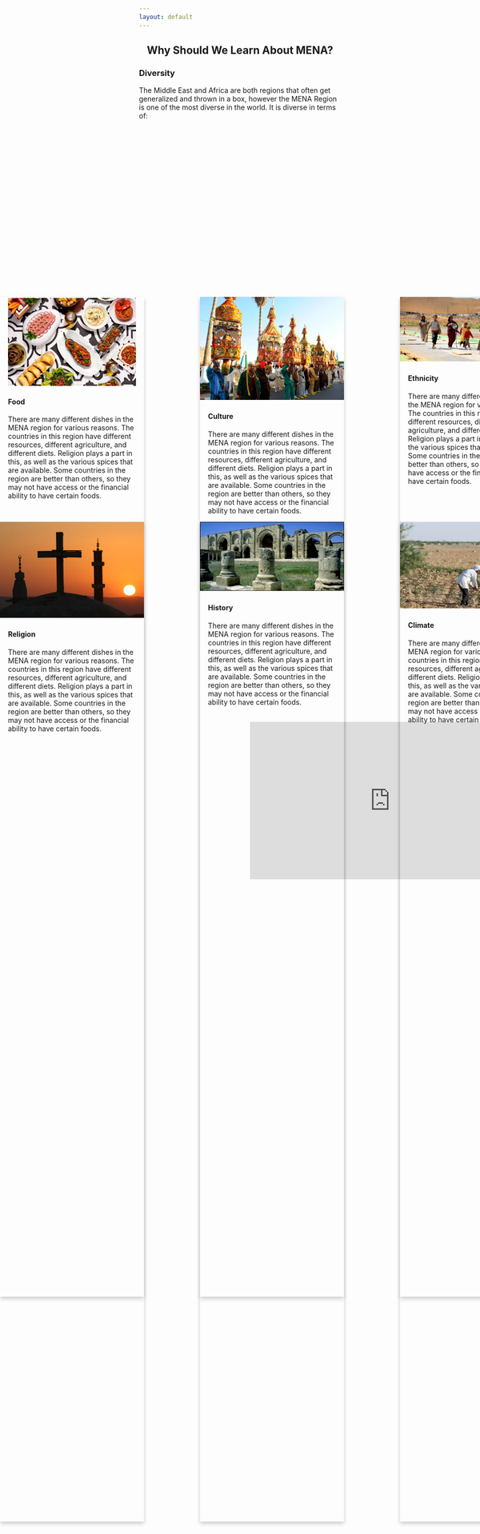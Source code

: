 ```yaml
---
layout: default
---
```


<center><h2>Why Should We Learn About MENA?</h2></center>

### Diversity
The Middle East and Africa are both regions that often get generalized and thrown in a box, however the MENA Region is one of the most diverse in the world. It is diverse in terms of:
<style>

.card:hover {
  box-shadow: 0 8px 16px 0 rgba(0,0,0,0.2);
}

.culture {
  padding: 2px 16px;

}
.ethnicity {
  padding: 2px 16px;

}
.religion {
  padding: 2px 16px;

}
.history {
  padding: 2px 16px;

}
.climate {
  padding: 2px 16px;

}

.foodpic {
  box-shadow: 0 4px 8px 0 rgba(0,0,0,0.2);
  transition: 0.3s;
  width: 30%;
  height: 50%;
  padding: 2px 16px;
  position: absolute;
  top: 650px;
  left: 0;
}

.culturepic {

  box-shadow: 0 4px 8px 0 rgba(0,0,0,0.2);
  transition: 0.3s;
  width: 30%;
  height: 50%;
  position: absolute;
  top: 650px;
  left: 400px;
}
.ethnicitypic {

  box-shadow: 0 4px 8px 0 rgba(0,0,0,0.2);
  transition: 0.3s;
  width: 30%;
  height: 50%;
  position: absolute;
  top: 650px;
  left: 800px;
}
.religionpic {
  box-shadow: 0 4px 8px 0 rgba(0,0,0,0.2);
  transition: 0.3s;
  width: 30%;
  height: 50%;
  position: absolute;
  top: 1100px;
  left: 0;

}
.historypic {
  box-shadow: 0 4px 8px 0 rgba(0,0,0,0.2);
  transition: 0.3s;
  width: 30%;
  height: 50%;
  position: absolute;
  top: 1100px;
  left: 400px;
}
.climatepic {
  box-shadow: 0 4px 8px 0 rgba(0,0,0,0.2);
  transition: 0.3s;
  width: 30%;
  height: 50%;
  position: absolute;
  top: 1100px;
  left: 800px;
}

iframe {
  position: absolute;
  top: 1500px;
  left: 500px;
}
div.menagallery {
  padding: 0 6px;
  float: right;
  width: 70%;
}

div.gallery {
  border: 1px solid #ccc;
}

div.gallery:hover {
  border: 1px solid #777;
}

div.gallery img {
  width: 100%;
  height: 200px;
}

div.desc {
  padding: 15px;
  text-align: center;
}

* {
  box-sizing: border-box;
}

.responsiveg {
  padding: 0 6px;
  width: 60%;
  <!-- float: left; -->
}

@media only screen and (max-width: 700px) {
  .responsive {
    width: 49.99999%;
    margin: 6px 0;
  }
}

@media only screen and (max-width: 500px) {
  .responsive {
    width: 100%;
  }
}

.clearfix:after {
  content: "";
  display: table;
  clear: both;
}
</style>

<iframe width="560" height="315" src="https://www.youtube.com/embed/0ZvYJmzvgLo"
frameborder="0" allow="accelerometer; autoplay; encrypted-media; gyroscope;
picture-in-picture" allowfullscreen></iframe>

<!-- Food -->
  <div class="foodpic">
  <img src="assets/img/uploads/food.jpg" style="width:100%">
  <div class="food">
    <h4><b>Food</b></h4>
    <p>There are many different dishes in the MENA region for various reasons. The countries in
    this region have different resources, different agriculture, and different diets. Religion
    plays a part in this, as well as the various spices that are available. Some countries in the
    region are better than others, so they may not have access or the financial ability to have
    certain foods.</p>
  </div>
  </div>


<!-- Culture -->
  <div class="culturepic">
  <img src="assets/img/uploads/culture.jpg" style="width:100%">
  <div class="culture">
    <h4><b>Culture</b></h4>
    <p>There are many different dishes in the MENA region for various reasons. The countries in
    this region have different resources, different agriculture, and different diets. Religion
    plays a part in this, as well as the various spices that are available. Some countries in the
    region are better than others, so they may not have access or the financial ability to have
    certain foods.</p>
  </div>
  </div>

<!-- Ethnicity -->
  <div class="ethnicitypic">
  <img src="assets/img/uploads/ethnicity.jpg" style="width:100%">
  <div class="ethnicity">
    <h4><b>Ethnicity</b></h4>
    <p>There are many different ethnicities in the MENA region for various reasons. The countries in
    this region have different resources, different agriculture, and different diets. Religion
    plays a part in this, as well as the various spices that are available. Some countries in the
    region are better than others, so they may not have access or the financial ability to have
    certain foods.</p>
  </div>
  </div>


<!-- Religion -->
  <div class="religionpic">
  <img src="assets/img/uploads/religion.jpg" style="width:100%">
  <div class="religion">
    <h4><b>Religion</b></h4>
    <p>There are many different dishes in the MENA region for various reasons. The countries in
    this region have different resources, different agriculture, and different diets. Religion
    plays a part in this, as well as the various spices that are available. Some countries in the
    region are better than others, so they may not have access or the financial ability to have
    certain foods.</p>
  </div>
  </div>


<!-- History -->
  <div class="historypic">
  <img src="assets/img/uploads/history.jpg" style="width:100%">
  <div class="history">
    <h4><b>History</b></h4>
    <p>There are many different dishes in the MENA region for various reasons. The countries in
    this region have different resources, different agriculture, and different diets. Religion
    plays a part in this, as well as the various spices that are available. Some countries in the
    region are better than others, so they may not have access or the financial ability to have
    certain foods.</p>
  </div>
  </div>

<!-- Climate -->
  <div class="climatepic">
  <img src="assets/img/uploads/climate.jpg" style="width:100%">
  <div class="climate">
    <h4><b>Climate</b></h4>
    <p>There are many different dishes in the MENA region for various reasons. The countries in
    this region have different resources, different agriculture, and different diets. Religion
    plays a part in this, as well as the various spices that are available. Some countries in the
    region are better than others, so they may not have access or the financial ability to have
    certain foods.</p>
  </div>
  </div>
